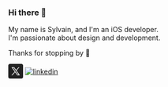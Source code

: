 ### Hi there 👋

My name is Sylvain, and I'm an iOS developer. <br />
I'm passionate about design and development.

Thanks for stopping by 🙂

<p>
<a href="https://x.com/sylvaindruaux" target="blank"><img align="center" src="x-icon.svg" alt="x" height="30" width="30" /></a>
<a href="https://linkedin.com/in/sylvain-druaux" target="blank"><img align="center" src="https://www.vectorlogo.zone/logos/linkedin/linkedin-tile.svg" alt="linkedin" height="30" width="30" /></a>
</p>
